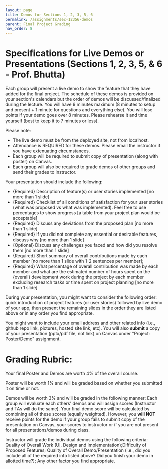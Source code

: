 ```yaml
---
layout: page
title: Demos for Sections 1, 2, 3, 5, 6
permalink: /assignments/sec-12356-demos
parent: Final Project Grading
nav_order: 8
---
```


# Specifications for Live Demos or Presentations (Sections 1, 2, 3, 5, & 6 - Prof. Bhutta)
Each group will present a live demo to show the feature that they have added for the final project. The schedule of these demos is provided on your section's calendars but the order of demos will be discussed/finalized during the lecture. You will have 9 minutes maximum (8 minutes to setup and present + 1 minute for questions and everything else). You will lose points if your demo goes over 8 minutes. Please rehearse it and time yourself (best to keep it to 7 minutes or less). 

Please note:
- The live demo must be from the deployed site, not from localhost. 
- Attendance is REQUIRED for these demos. Please email the instructor if you have extenuating circumstances.
- Each group will be required to submit copy of presentation (along with poster) on Canvas.
- Each group will also be required to grade demos of other groups and send their grades to instructor.

Your presentation should include the following:
- {Required} Description of feature(s) or user stories implemented [no more than 1 slide]
- {Required} Checklist of all conditions of satisfaction for your user stories (what was proposed vs what was implemented). Feel free to use percentages to show progress [a table from your project plan would be acceptable]
- {Required} Discuss any deviations from the proposed plan [no more than 1 slide]
- {Required} If you did not complete any essential or desirable features, discuss why [no more than 1 slide]
- {Optional} Discuss any challenges you faced and how did you resolve them [no more than 1 slide]
- {Required} Short summary of overall contributions made by each member [no more than 1 slide with 1-2 sentences per member];
- {Required} What percentage of overall contribution was made by each member and what are the estimated number of hours spent on the {overall} development work during the project by each member excluding research tasks or time spent on project planning [no more than 1 slide]

During your presentation, you might want to consider the following order: quick introduction of project features (or user stories) followed by live demo of your app, then present the remaining slides in the order they are listed above or in any order you find appropriate.

You might want to include your email address and other related info (i.e., github repo link, pictures, hosted site link, etc). You will also **submit** a copy of your presentation (pptx/pdf file, not link) on Canvas under "Project: Poster/Demo" assignment.

# Grading Rubric:
Your final Poster and Demos are worth 4% of the overall course. 

Poster will be worth 1% and will be graded based on whether you submitted it on time or not. 

Demos will be worth 3% and will be graded in the following manner: Each group will evaluate each others' demos and will assign scores (Instructor and TAs will do the same). Your final demo score will be calculated by combining all of these scores (equally weighted). However, you **will NOT** receive points for the demo if your group fails to submit copy of the presentation on Canvas, your scores to instructor or if you are not present for all presentations/demos during class. 

Instructor will grade the individual demos using the following criteria: Quality of Overall Work (UI, Design and Implementation);Difficulty of Proposed Features; Quality of Overall Demo/Presentation (i.e., did you include all of the required info listed above? Did you finish your demo in allotted time?); Any other factor you find appropriate. 